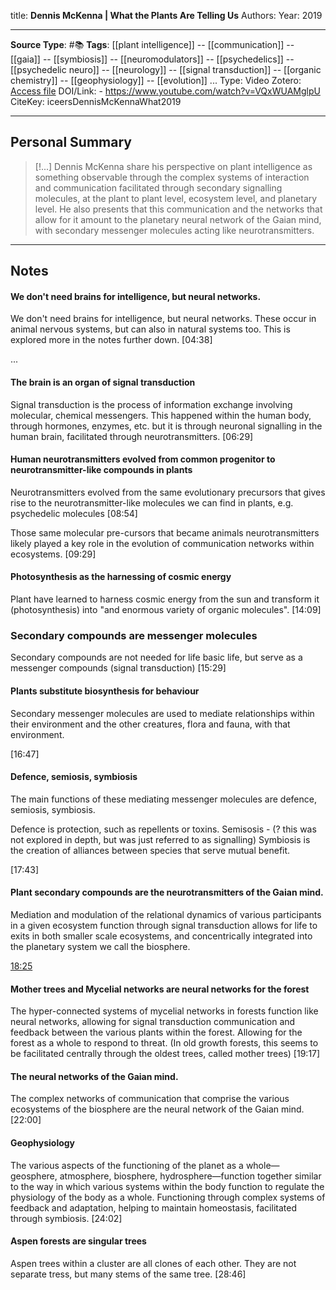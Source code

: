 title: **Dennis McKenna | What the Plants Are Telling Us**
Authors: 
Year: 2019

****
**Source Type**: #📚
**Tags**: [[plant intelligence]] -- [[communication]] -- [[gaia]] -- [[symbiosis]] -- [[neuromodulators]] -- [[psychedelics]] -- [[psychedelic neuro]] -- [[neurology]] -- [[signal transduction]] -- [[organic chemistry]] -- [[geophysiology]] -- [[evolution]] 
...
Type: Video
Zotero: [Access file](zotero://select/items/@iceersDennisMcKennaWhat2019)
DOI/Link: - https://www.youtube.com/watch?v=VQxWUAMglpU
CiteKey: iceersDennisMcKennaWhat2019 
*****

## Personal Summary

>[!...]
> Dennis McKenna share his perspective on plant intelligence as something observable through the complex systems of interaction and communication facilitated through secondary signalling molecules, at the plant to plant level, ecosystem level, and planetary level. He also presents that this communication and the networks that allow for it amount to the planetary neural network of the Gaian mind, with secondary messenger molecules acting like neurotransmitters.
>

*****

## Notes

#### We don't need brains for intelligence, but neural networks. 

We don't need brains for intelligence, but neural networks. 
These occur in animal nervous systems, but can also in natural systems too. This is explored more in the notes further down. [04:38]

...

#### The brain is an organ of signal transduction

Signal transduction is the process of information exchange involving molecular, chemical messengers. 
This happened within the human body, through hormones, enzymes, etc. but it is through neuronal signalling in the human brain, facilitated through neurotransmitters. [06:29]


#### Human neurotransmitters evolved from common progenitor to neurotransmitter-like compounds in plants

Neurotransmitters evolved from the same evolutionary precursors that gives rise to the neurotransmitter-like molecules we can find in plants, e.g. psychedelic molecules [08:54]

Those same molecular pre-cursors that became animals neurotransmitters likely played a key role in the evolution of communication networks within ecosystems. [09:29]

#### Photosynthesis as the harnessing of cosmic energy


Plant have learned to harness cosmic energy from the sun and transform it (photosynthesis) into "and enormous variety of organic molecules". [14:09]

### Secondary compounds are messenger molecules

Secondary compounds are not needed for life basic life, but serve as a messenger compounds (signal transduction) [15:29]

#### Plants substitute biosynthesis for behaviour

Secondary messenger molecules are used to mediate relationships within their environment and the other creatures, flora and fauna, with that environment. 

[16:47]

#### Defence, semiosis, symbiosis

The main functions of these mediating messenger molecules are defence, semiosis, symbiosis.

Defence is protection, such as repellents or toxins.
Semisosis - (? this was not explored in depth, but was just referred to as signalling)
Symbiosis is the creation of alliances between species that serve mutual benefit.

[17:43]


#### Plant secondary compounds are the neurotransmitters of the Gaian mind.

Mediation and modulation of the relational dynamics of various participants in a given ecosystem function through signal transduction allows for life to exits in both smaller scale ecosystems, and concentrically integrated into the planetary system we call the biosphere.

[18:25](https://youtu.be/VQxWUAMglpU?si=RjySy6-3wVd7-cw_#t=1105.0617881716614)


#### Mother trees and Mycelial networks are neural networks for the forest

The hyper-connected systems of mycelial networks in forests function like neural networks, allowing for signal transduction communication and feedback between the various plants within the forest. Allowing for the forest as a whole to respond to threat. (In old growth forests, this seems to be facilitated centrally through the oldest trees, called mother trees) [19:17]


#### The neural networks of the Gaian mind.

The complex networks of communication that comprise the various ecosystems of the biosphere are the neural network of the Gaian mind. [22:00]

#### Geophysiology

The various aspects of the functioning of the planet as a whole—geosphere, atmosphere, biosphere, hydrosphere—function together similar to the way in which various systems within the body function to regulate the physiology of the body as a whole. Functioning through complex systems of feedback and adaptation, helping to maintain homeostasis, facilitated through symbiosis. [24:02]


#### Aspen forests are singular trees

Aspen trees within a cluster are all clones of each other. They are not separate tress, but many stems of the same tree. [28:46]


